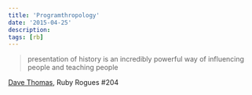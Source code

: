 ```yaml
---
title: 'Programthropology'
date: '2015-04-25'
description:
tags: [rb]
---
```


> presentation of history is an incredibly powerful way of influencing people and teaching people

[Dave Thomas](http://devchat.tv/ruby-rogues/204-rr-limerence-with-dave-thomas), Ruby Rogues #204
